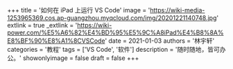 +++
title = '如何在 iPad 上运行 VS Code'
image = 'https://wiki-media-1253965369.cos.ap-guangzhou.myqcloud.com/img/20201221140748.jpg'
extlink = true
_extlink = 'https://wiki-power.com/%E5%A6%82%E4%BD%95%E5%9C%A8iPad%E4%B8%8A%E8%BF%90%E8%A1%8CVSCode'
date = 2021-01-03
authors = '林宇轩'
categories = '教程'
tags = ['VS Code', '软件']
description = '随时随地，皆可办公。'
showonlyimage = false
draft = false
+++


